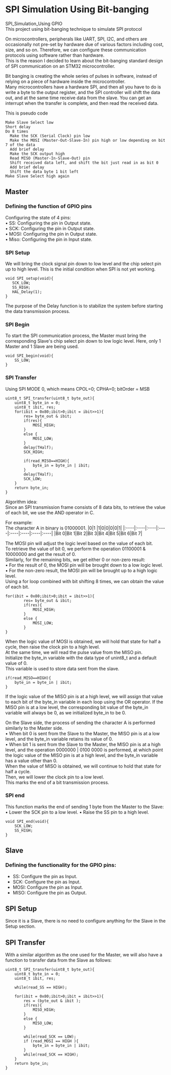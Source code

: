 # SPI Simulation Using Bit-banging
SPI_Simulation_Using GPIO<br>
This project using bit-banging technique to simulate SPI protocol<br>

On microcontrollers, peripherals like UART, SPI, I2C, and others are occasionally not pre-set by hardware due of various factors including cost, size, and so on. Therefore, we can configure these communication protocols using software rather than hardware.<br>
This is the reason I decided to learn about the bit-banging standard design of SPI communication on an STM32 microcontroller.

Bit banging is creating the whole series of pulses in software, instead of relying on a piece of hardware inside the microcontroller.<br>
Many microcontrollers have a hardware SPI, and then all you have to do is write a byte to the output register, and the SPI controller will shift the data out, and at the same time receive data from the slave. You can get an interrupt when the transfer is complete, and then read the received data.

This is pseudo code
```
Make Slave Select low  
Short delay
Do 8 times
  Make the SCK (Serial Clock) pin low 
  Make the MOSI (Master-Out-Slave-In) pin high or low depending on bit 7 of the data  
  Add brief delay  
  Make the SCK output high
  Read MISO (Master-In-Slave-Out) pin
  Shift received data left, and shift the bit just read in as bit 0   
  Add brief delay  
  Shift the data byte 1 bit left
Make Slave Select high again  
```
## Master
### Defining the function of GPIO pins
Configuring the state of 4 pins:<br>
• SS: Configuring the pin in Output state.<br>
• SCK: Configuring the pin in Output state.<br>
• MOSI: Configuring the pin in Output state.<br>
• Miso: Configuring the pin in Input state.<br>
### SPI Setup
We will bring the clock signal pin down to low level and the chip select pin up to high level. This is the initial condition when SPI is not yet working.
 ```
void SPI_setup(void){
	SCK_LOW;
	SS_HIGH;
	HAL_Delay(1);
}
```
The purpose of the Delay function is to stabilize the system before starting the data transmission process.
### SPI Begin
To start the SPI communication process, the Master must bring the corresponding Slave's chip select pin down to low logic level. 
Here, only 1 Master and 1 Slave are being used.
```
void SPI_begin(void){
	SS_LOW;
}
```
### SPI Transfer
Using SPI MODE 0, which means CPOL=0; CPHA=0; bitOrder = MSB
```
uint8_t SPI_transfer(uint8_t byte_out){
	uint8_t byte_in = 0;
	uint8_t ibit, res;
	for(ibit = 0x80;ibit>0;ibit = ibit>>1){
		res= byte_out & ibit;
		if(res){
			MOSI_HIGH;
		}
		else {
			MOSI_LOW;
		}
		delay(THalf);
		SCK_HIGH;

		if(read_MISO==HIGH){
			byte_in = byte_in | ibit;
		}
		delay(THalf);
		SCK_LOW;
	}
	return byte_in;
}
```
Algorithm idea:<br>
Since an SPI transmission frame consists of 8 data bits, to retrieve the value of each bit, we use the AND operator in C.

For example:<br>
The character A in binary is 01000001.
|0|1 |1|0|0|0|0|1|
|:----|:----|:----|:----|:----|:----|:----|:----|
|Bit 0|Bit 1|Bit 2|Bit 3|Bit 4|Bit 5|Bit 6|Bit 7|

The MOSI pin will adjust the logic level based on the value of each bit.<br>
To retrieve the value of bit 0, we perform the operation 01100001 & 10000000 and get the result of 0.<br>
Similarly, for the remaining bits, we get either 0 or non-zero result:<br> 
• For the result of 0, the MOSI pin will be brought down to a low logic level.<br>
• For the non-zero result, the MOSI pin will be brought up to a high logic level.<br>
Using a for loop combined with bit shifting 8 times, we can obtain the value of each bit.<br>
```
for(ibit = 0x80;ibit>0;ibit = ibit>>1){
		res= byte_out & ibit;
		if(res){
			MOSI_HIGH;
		}
		else {
			MOSI_LOW;
		}
}
```
When the logic value of MOSI is obtained, we will hold that state for half a cycle, then raise the clock pin to a high level.<br>
At the same time, we will read the pulse value from the MISO pin.<br>
Initialize the byte_in variable with the data type of unint8_t and a default value of 0.<br>
This variable is used to store data sent from the slave.<br>
```
if(read_MISO==HIGH){
    byte_in = byte_in | ibit;
}
```
If the logic value of the MISO pin is at a high level, we will assign that value to each bit of the byte_in variable in each loop using the OR operator. 
If the MISO pin is at a low level, the corresponding bit value of the byte_in variable will always be 0, as we initialized byte_in to be 0.

On the Slave side, the process of sending the character A is performed similarly to the Master side.<br>
• When bit 0 is sent from the Slave to the Master, the MISO pin is at a low level, and the byte_in variable retains its value of 0.<br>
• When bit 1 is sent from the Slave to the Master, the MISO pin is at a high level, and the operation 0000000 | 0100 0000 is performed, at which point the logic value of the MISO pin is at a high level, and the byte_in variable has a value other than 0.<br>
When the value of MISO is obtained, we will continue to hold that state for half a cycle.<br>
Then, we will lower the clock pin to a low level.<br>
This marks the end of a bit transmission process.<br>

### SPI end
This function marks the end of sending 1 byte from the Master to the Slave:
• Lower the SCK pin to a low level.
• Raise the SS pin to a high level.
```
void SPI_end(void){
	SCK_LOW;
	SS_HIGH;
}
```
## Slave
### Defining the functionality for the GPIO pins:
- SS: Configure the pin as Input.
- SCK: Configure the pin as Input.
- MOSI: Configure the pin as Input.
- MISO: Configure the pin as Output.
## SPI Setup
Since it is a Slave, there is no need to configure anything for the Slave in the Setup section.
## SPI Transfer
With a similar algorithm as the one used for the Master, we will also have a function to transfer data from the Slave as follows:
```
uint8_t SPI_transfer(uint8_t byte_out){
	uint8_t byte_in = 0;
	uint8_t ibit, res;

	while(read_SS == HIGH);

	for(ibit = 0x80;ibit>0;ibit = ibit>>1){
		res = (byte_out & ibit );
		if(res){
			MISO_HIGH;
		}
		else {
			MISO_LOW;
		}

		while(read_SCK == LOW);
		if (read_MOSI == HIGH ){
			byte_in = byte_in | ibit;
		}
		while(read_SCK == HIGH);
	}
	return byte_in;
}
```





















